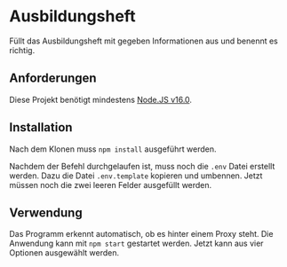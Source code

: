 # Ausbildungsheft

Füllt das Ausbildungsheft mit gegeben Informationen aus und benennt es richtig.

## Anforderungen

Diese Projekt benötigt mindestens [Node.JS v16.0](https://nodejs.org/en/ "Node.JS Website").

## Installation

Nach dem Klonen muss `npm install` ausgeführt werden.

Nachdem der Befehl durchgelaufen ist, muss noch die `.env` Datei erstellt werden. Dazu die Datei `.env.template` kopieren und umbennen. Jetzt müssen noch die zwei leeren Felder ausgefüllt werden.

## Verwendung

Das Programm erkennt automatisch, ob es hinter einem Proxy steht. Die Anwendung kann mit `npm start` gestartet werden. Jetzt kann aus vier Optionen ausgewählt werden.

